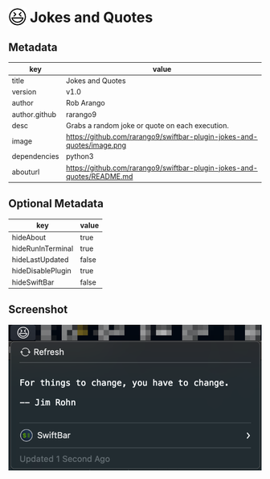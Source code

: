 # <img src='./icon.svg' width='36' style='vertical-align: text-bottom'> Jokes and Quotes

## Metadata

| key           | value                                                                  |
|---------------|------------------------------------------------------------------------|
| title         | Jokes and Quotes                                                       |
| version       | v1.0                                                                   |
| author        | Rob Arango                                                             |
| author.github | rarango9                                                               |
| desc          | Grabs a random joke or quote on each execution.                        |
| image         | https://github.com/rarango9/swiftbar-plugin-jokes-and-quotes/image.png |
| dependencies  | python3                                                                |
| abouturl      | https://github.com/rarango9/swiftbar-plugin-jokes-and-quotes/README.md |

## Optional Metadata

| key               | value   |
|-------------------|---------|
| hideAbout         | true    |
| hideRunInTerminal | true    |
| hideLastUpdated   | false   |
| hideDisablePlugin | true    |
| hideSwiftBar      | false   |

## Screenshot

![screenshot](./image.png)

